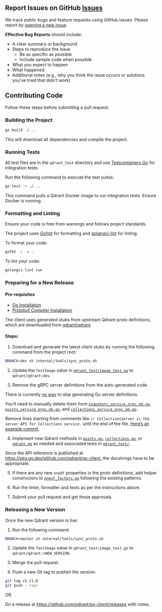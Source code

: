 ## Report Issues on GitHub [Issues](https://github.com/qdrant/go-client/issues)

We track public bugs and feature requests using GitHub issues. Please report by [opening a new issue](https://github.com/qdrant/go-client/issues/new).

**Effective Bug Reports** should include:

- A clear summary or background
- Steps to reproduce the issue
  - Be as specific as possible
  - Include sample code when possible
- What you expect to happen
- What happened
- Additional notes (e.g., why you think the issue occurs or solutions you’ve tried that didn’t work)

## Contributing Code

Follow these steps before submitting a pull request:

### Building the Project

```bash
go build ./...
```

This will download all dependencies and compile the project.

### Running Tests

All test files are in the `qdrant_test` directory and use [Testcontainers Go](https://golang.testcontainers.org/) for integration tests.

Run the following command to execute the test suites:

```bash
go test -v ./...
```

This command pulls a Qdrant Docker image to run integration tests. Ensure Docker is running.

### Formatting and Linting

Ensure your code is free from warnings and follows project standards.

The project uses [Gofmt](https://go.dev/blog/gofmt) for formatting and [golangci-lint](https://github.com/golangci/golangci-lint) for linting.

To format your code:

```bash
gofmt -s -w .
```

To lint your code:

```bash
golangci-lint run
```

### Preparing for a New Release

#### Pre-requisites

- [Go Installation](https://go.dev/doc/install)
- [Protobuf Compiler Installation](https://grpc.io/docs/protoc-installation/)

The client uses generated stubs from upstream Qdrant proto definitions, which are downloaded from [qdrant/qdrant](https://github.com/qdrant/qdrant/tree/master/lib/api/src/grpc/proto).

#### Steps:

1. Download and generate the latest client stubs by running the following command from the project root:

```bash
BRANCH=dev sh internal/tools/sync_proto.sh
```

2. Update the `TestImage` value in [`qdrant_test/image_test.go`](https://github.com/qdrant/go-client/blob/master/qdrant_test/image_test.go) to `qdrant/qdrant:dev`.

3. Remove the gRPC server definitions from the auto-generated code. 

There is currently [no way](https://github.com/golang/protobuf/issues/373) to skip generating Go server definitions.

You’ll need to manually delete them from [`snapshots_service_grpc.pb.go`](https://github.com/qdrant/go-client/blob/master/qdrant/snapshots_service_grpc.pb.go), [`points_service_grpc.pb.go`](https://github.com/qdrant/go-client/blob/master/qdrant/points_service.pb.go), and [`collections_service_grpc.pb.go`](https://github.com/qdrant/go-client/blob/master/qdrant/collections_service_grpc.pb.go).

Remove lines starting from comments like `// CollectionsServer is the server API for Collections service.` until the end of the file. [Here’s an example commit](https://github.com/qdrant/go-client/commit/6d04e31bb2acccf54f964a634df8930533642892).

4. Implement new Qdrant methods in [`points.go`](https://github.com/qdrant/go-client/blob/master/qdrant/points.go), [`collections.go`](https://github.com/qdrant/go-client/blob/master/qdrant/collections.go), or [`qdrant.go`](https://github.com/qdrant/go-client/blob/master/qdrant/qdrant.go) as needed and associated tests in [`qdrant_test/`](https://github.com/qdrant/go-client/tree/master/qdrant_test).

Since the API reference is published at https://pkg.go.dev/github.com/qdrant/go-client, the docstrings have to be appropriate.

5. If there are any new `oneOf` properties in the proto definitions, add helper constructors to [`oneof_factory.go`](https://github.com/qdrant/go-client/blob/master/qdrant/oneof_factory.go) following the existing patterns.

6. Run the linter, formatter and tests as per the instructions above. 

7. Submit your pull request and get those approvals.

### Releasing a New Version

Once the new Qdrant version is live:

1. Run the following command:

```bash
BRANCH=master sh internal/tools/sync_proto.sh
```

2. Update the `TestImage` value in `qdrant_test/image_test.go` to `qdrant/qdrant:vNEW_VERSION`.

3. Merge the pull request.

4. Push a new Git tag to publish the version:

```bash
git tag v1.11.0
git push --tags
```

OR

Do a release at https://github.com/qdrant/go-client/releases with notes.

